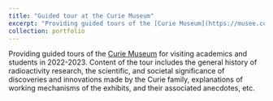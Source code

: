 ```yaml
---
title: "Guided tour at the Curie Museum"
excerpt: "Providing guided tours of the [Curie Museum](https://musee.curie.fr/) for visiting academics and students in 2022-2023. Content of the tour includes the general history of radioactivity research, the scientific, and societal significance of discoveries and innovations made by the Curie family, explanations of working mechanisms of the exhibits, and its associated anecdotes, etc."
collection: portfolio
---
```


Providing guided tours of the [Curie Museum](https://musee.curie.fr/) for visiting academics and students in 2022-2023. Content of the tour includes the general history of radioactivity research, the scientific, and societal significance of discoveries and innovations made by the Curie family, explanations of working mechanisms of the exhibits, and their associated anecdotes, etc.
